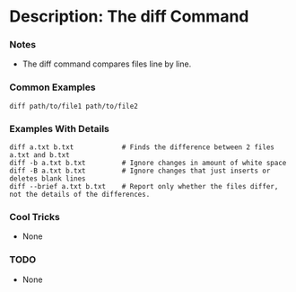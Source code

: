 # Description: The diff Command

### Notes
* The diff command compares files line by line.

### Common Examples
```shell
diff path/to/file1 path/to/file2
```

### Examples With Details
```shell
diff a.txt b.txt            # Finds the difference between 2 files a.txt and b.txt
diff -b a.txt b.txt         # Ignore changes in amount of white space
diff -B a.txt b.txt         # Ignore changes that just inserts or deletes blank lines
diff --brief a.txt b.txt    # Report only whether the files differ, not the details of the differences.
```

### Cool Tricks
* None

### TODO
* None
